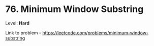 # 76. Minimum Window Substring

Level: **Hard**

Link to problem - https://leetcode.com/problems/minimum-window-substring
